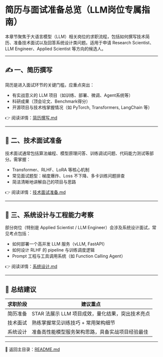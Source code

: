 # 简历与面试准备总览（LLM岗位专属指南）

本章节聚焦于大语言模型（LLM）相关岗位的求职流程，包括如何撰写技术简历、准备技术面试以及回答系统设计类问题。适用于申请 Research Scientist、LLM Engineer、Applied Scientist 等方向的候选人。

---

## ✍️ 一、简历撰写

简历是进入面试环节的关键门槛，应重点突出：

- 有实战意义的 LLM 项目（如训练、部署、微调、Agent系统等）
- 科研成果（顶会论文、Benchmark得分）
- 开源项目与技术栈掌握情况（如 PyTorch, Transformers, LangChain 等）

👉 阅读详情：[简历撰写.md](简历与面试准备/简历撰写.md)

---

## 🧪 二、技术面试准备

技术面试通常包括算法编程、模型原理问答、训练调试问题、代码能力测试等部分。需掌握：

- Transformer、RLHF、LoRA 等核心机制
- 常见面试题型：梯度爆炸、Loss 不下降、多卡训练问题排查
- 简洁清晰地讲解自己的项目与思路

👉 阅读详情：[技术面试准备.md](简历与面试准备/技术面试准备.md)

---

## 🧠 三、系统设计与工程能力考察

部分岗位（特别是 Applied Scientist / LLM Engineer）会涉及系统设计面试，常见考点包括：

- 如何部署一个高并发 LLM 服务（vLLM, FastAPI）
- 如何设计 RLHF 的 pipeline 与训练调度逻辑
- Prompt 工程与工具调用系统（如 Function Calling Agent）

👉 阅读详情：[系统设计.md](简历与面试准备/系统设计.md)

---

## 📝 总结建议

| 求职阶段 | 建议重点 |
|----------|----------|
| 简历准备 | STAR 法展示 LLM 项目成效，量化结果，突出技术亮点 |
| 技术面试 | 熟练掌握常见训练技巧 + 常用架构细节 |
| 系统设计 | 准备高性能模型服务架构思路，具备实战项目经验最佳 |

---

📁 返回主目录：[README.md](README.md)
